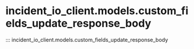 # incident_io_client.models.custom_fields_update_response_body

::: incident_io_client.models.custom_fields_update_response_body